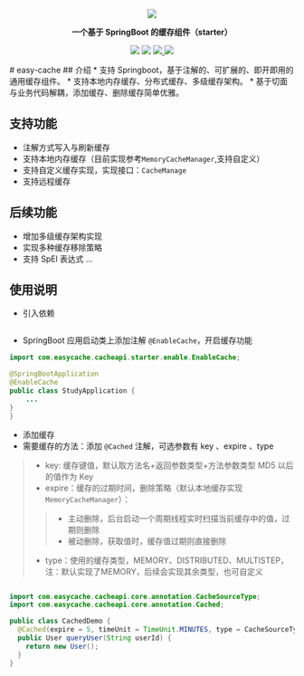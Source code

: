 <p align="center">
<img src="https://images.gitee.com/uploads/images/2019/0626/231046_f44892b9_709883.png" border="0" />

</p>

<p align="center">
	<strong>一个基于 SpringBoot 的缓存组件（starter）</strong>
</p>

<p align="center">
    <a>
        <img src="https://img.shields.io/badge/JDK-1.8+-green.svg" >
    </a>
    <a>
        <img src="https://img.shields.io/badge/springBoot-2.6.x__2.x.x-green.svg" >
    </a>
    <a href="https://www.jetbrains.com">
        <img src="https://img.shields.io/badge/IntelliJ%20IDEA-support-blue.svg" >
    </a>
    <a>
        <img src="https://img.shields.io/badge/License-Apache%202.0-blue.svg" >
    </a>
</p>
# easy-cache
## 介绍
* 支持 Springboot，基于注解的、可扩展的、即开即用的通用缓存组件。
* 支持本地内存缓存、分布式缓存、多级缓存架构。
* 基于切面与业务代码解耦，添加缓存、删除缓存简单优雅。

## 支持功能

* 注解方式写入与刷新缓存
* 支持本地内存缓存（目前实现参考`MemoryCacheManager`,支持自定义）
* 支持自定义缓存实现，实现接口：`CacheManage`
* 支持远程缓存

## 后续功能

* 增加多级缓存架构实现
* 实现多种缓存移除策略
* 支持 SpEl 表达式
  ...

## 使用说明

* 引入依赖

```pom

```

* SpringBoot 应用启动类上添加注解 `@EnableCache`，开启缓存功能

```java
import com.easycache.cacheapi.starter.enable.EnableCache;

@SpringBootApplication
@EnableCache
public class StudyApplication {
    ...
}
}
```

* 添加缓存
* 需要缓存的方法：添加 `@Cached` 注解，可选参数有 key 、expire 、type
> * key: 缓存键值，默认取方法名+返回参数类型+方法参数类型 MD5 以后的值作为 Key
> * expire：缓存的过期时间，删除策略（默认本地缓存实现 `MemoryCacheManager`）：
> > * 主动删除，后台启动一个周期线程实时扫描当前缓存中的值，过期则删除
> > * 被动删除，获取值时，缓存值过期则直接删除
> * type：使用的缓存类型，MEMORY、DISTRIBUTED、MULTISTEP，注：默认实现了MEMORY，后续会实现其余类型，也可自定义

```java

import com.easycache.cacheapi.core.annotation.CacheSourceType;
import com.easycache.cacheapi.core.annotation.Cached;

public class CachedDemo {
  @Cached(expire = 5, timeUnit = TimeUnit.MINUTES, type = CacheSourceType.MEMORY)
  public User queryUser(String userId) {
    return new User();
  }
}
```